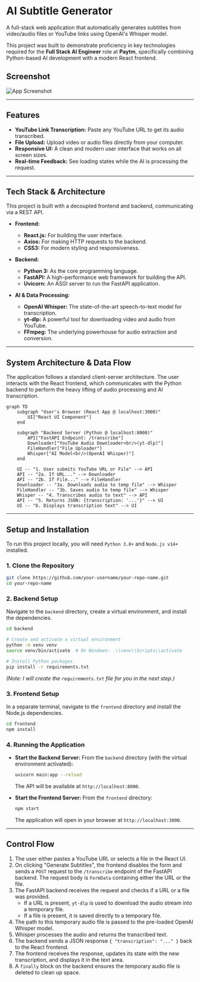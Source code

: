 # AI Subtitle Generator

A full-stack web application that automatically generates subtitles from video/audio files or YouTube links using OpenAI's Whisper model.

This project was built to demonstrate proficiency in key technologies required for the **Full Stack AI Engineer** role at **Paytm**, specifically combining Python-based AI development with a modern React frontend.

## Screenshot

![App Screenshot](https://i.imgur.com/your-screenshot.png) 

---

## Features

-   **YouTube Link Transcription:** Paste any YouTube URL to get its audio transcribed.
-   **File Upload:** Upload video or audio files directly from your computer.
-   **Responsive UI:** A clean and modern user interface that works on all screen sizes.
-   **Real-time Feedback:** See loading states while the AI is processing the request.

---

## Tech Stack & Architecture

This project is built with a decoupled frontend and backend, communicating via a REST API.

-   **Frontend:**
    -   **React.js:** For building the user interface.
    -   **Axios:** For making HTTP requests to the backend.
    -   **CSS3:** For modern styling and responsiveness.

-   **Backend:**
    -   **Python 3:** As the core programming language.
    -   **FastAPI:** A high-performance web framework for building the API.
    -   **Uvicorn:** An ASGI server to run the FastAPI application.

-   **AI & Data Processing:**
    -   **OpenAI Whisper:** The state-of-the-art speech-to-text model for transcription.
    -   **yt-dlp:** A powerful tool for downloading video and audio from YouTube.
    -   **FFmpeg:** The underlying powerhouse for audio extraction and conversion.

---

## System Architecture & Data Flow

The application follows a standard client-server architecture. The user interacts with the React frontend, which communicates with the Python backend to perform the heavy lifting of audio processing and AI transcription.

```mermaid
graph TD
    subgraph "User's Browser (React App @ localhost:3000)"
        UI["React UI Component"]
    end

    subgraph "Backend Server (Python @ localhost:8000)"
        API["FastAPI Endpoint: /transcribe"]
        Downloader["YouTube Audio Downloader<br/>(yt-dlp)"]
        FileHandler["File Uploader"]
        Whisper["AI Model<br/>(OpenAI Whisper)"]
    end

    UI -- "1. User submits YouTube URL or File" --> API
    API -- "2a. If URL..." --> Downloader
    API -- "2b. If File..." --> FileHandler
    Downloader -- "3a. Downloads audio to temp file" --> Whisper
    FileHandler -- "3b. Saves audio to temp file" --> Whisper
    Whisper -- "4. Transcribes audio to text" --> API
    API -- "5. Returns JSON: {transcription: '...'}" --> UI
    UI -- "6. Displays transcription text" --> UI
```

---

## Setup and Installation

To run this project locally, you will need `Python 3.8+` and `Node.js v14+` installed.

### 1. Clone the Repository

```bash
git clone https://github.com/your-username/your-repo-name.git
cd your-repo-name
```

### 2. Backend Setup

Navigate to the `backend` directory, create a virtual environment, and install the dependencies.

```bash
cd backend

# Create and activate a virtual environment
python -m venv venv
source venv/bin/activate  # On Windows: .\\venv\\Scripts\\activate

# Install Python packages
pip install -r requirements.txt
```
*(Note: I will create the `requirements.txt` file for you in the next step.)*

### 3. Frontend Setup

In a separate terminal, navigate to the `frontend` directory and install the Node.js dependencies.

```bash
cd frontend
npm install
```

### 4. Running the Application

-   **Start the Backend Server:** From the `backend` directory (with the virtual environment activated):
    ```bash
    uvicorn main:app --reload
    ```
    The API will be available at `http://localhost:8000`.

-   **Start the Frontend Server:** From the `frontend` directory:
    ```bash
    npm start
    ```
    The application will open in your browser at `http://localhost:3000`.

---

## Control Flow

1.  The user either pastes a YouTube URL or selects a file in the React UI.
2.  On clicking "Generate Subtitles", the frontend disables the form and sends a `POST` request to the `/transcribe` endpoint of the FastAPI backend. The request body is `FormData` containing either the URL or the file.
3.  The FastAPI backend receives the request and checks if a URL or a file was provided.
    -   If a URL is present, `yt-dlp` is used to download the audio stream into a temporary file.
    -   If a file is present, it is saved directly to a temporary file.
4.  The path to this temporary audio file is passed to the pre-loaded OpenAI Whisper model.
5.  Whisper processes the audio and returns the transcribed text.
6.  The backend sends a JSON response `{ "transcription": "..." }` back to the React frontend.
7.  The frontend receives the response, updates its state with the new transcription, and displays it in the text area.
8.  A `finally` block on the backend ensures the temporary audio file is deleted to clean up space. 